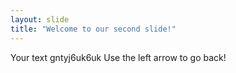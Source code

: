 ```yaml
---
layout: slide
title: "Welcome to our second slide!"
---
```

Your text gntyj6uk6uk
Use the left arrow to go back!

